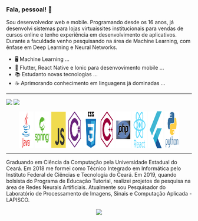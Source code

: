 ### Fala, pessoal! 👋

Sou desenvolvedor web e mobile. Programando desde os 16 anos, já desenvolvi sistemas para lojas virtuaissites institucionais para vendas de cursos online e tenho experiência em desenvolvimento de aplicativos. Durante a faculdade venho pesquisando na área de Machine Learning, com ênfase em Deep Learning e Neural Networks.

- 🖥️ Machine Learning ...
- 📱 Flutter, React Native e Ionic para desenvovimento mobile ...
- 📚 Estudanto novas tecnologias ...
- ☕ Aprimorando conhecimento em linguagens já dominadas ...

<hr>

<img height=180 src="https://github-readme-stats.vercel.app/api?username=paulodias99&show_icons=true$layout=compact&theme=dark"/> <img height=180 src="https://github-readme-stats.vercel.app/api/top-langs/?username=paulodias99&layout=compact&theme=dark"/>

<div>
  
  <div style="display: inline_block" align="center">
    <img align="center" height="100" width="40" src="https://github.com/devicons/devicon/blob/master/icons/java/java-original-wordmark.svg">
    <img align="center" height="100" width="40" src="https://github.com/devicons/devicon/blob/master/icons/spring/spring-original-wordmark.svg">
    <img align="center" height="100" width="40" src="https://github.com/devicons/devicon/blob/master/icons/javascript/javascript-original.svg">
    <img align="center" height="100" width="40" src="https://github.com/devicons/devicon/blob/master/icons/csharp/csharp-line.svg">
    <img align="center" height="100" width="40" src="https://github.com/devicons/devicon/blob/master/icons/css3/css3-original-wordmark.svg">
    <img align="center" height="100" width="40" src="https://github.com/devicons/devicon/blob/master/icons/cplusplus/cplusplus-line.svg">
    <img align="center" height="100" width="40" src="https://github.com/devicons/devicon/blob/master/icons/php/php-original.svg">
    <img align="center" height="100" width="40" src="https://github.com/devicons/devicon/blob/master/icons/react/react-original-wordmark.svg">
    <img align="center" height="100" width="40" src="https://github.com/devicons/devicon/blob/master/icons/flutter/flutter-original.svg">
    <img align="center" height="100" width="40" src="https://github.com/devicons/devicon/blob/master/icons/python/python-original-wordmark.svg">
  </div>
</div>
<hr>

<div>
Graduando em Ciência da Computação pela Universidade Estadual do Ceará. Em 2018 me formei como Técnico Integrado em Informática pelo Instituto Federal de Ciências e Tecnologia do Ceará. Em 2019, quando bolsista do Programa de Educação Tutorial, realizei projetos de pesquisa na área de Redes Neurais Artificiais. Atualmente sou Pesquisador do Laboratório de Processamento de Imagens, Sinais e Computação Aplicada - LAPISCO.
  <div align="center"><br />
    <a href="https://www.linkedin.com/in/paulodias99/" src=""><img src="https://img.shields.io/badge/LinkedIn-0077B5?style=for-the-badge&logo=linkedin&logoColor=white" target="_blank" /> </a>
  </div>
</div>



